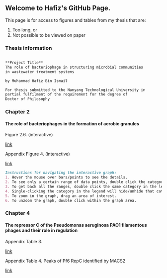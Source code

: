 ## Welcome to Hafiz's GitHub Page.

This page is for access to figures and tables from my thesis that are:
1. Too long, or
2. Not possible to be viewed on paper

### Thesis information
```markdown

**Project Title**
The role of bacteriophage in structuring microbial communities 
in wastewater treatment systems

by Muhammad Hafiz Bin Ismail

For thesis submitted to the Nanyang Technological University in 
partial fulfilment of the requirement for the degree of 
Doctor of Philosophy

```

### Chapter 2
#### The role of bacteriophages in the formation of aerobic granules

Figure 2.6. (interactive)

[link](https://goo.gl/Z8j8xq)

Appendix Figure 4. (interactive)

[link](https://goo.gl/86MEgy)

```markdown
Instructions for navigating the interactive graph:
1. Hover the mouse over bars/points to see the details.
2. To see only a certain range of data points, double click the category in the legend on the right.
3. To get back all the ranges, double click the same category in the legend.
4. Single-clicking the category in the legend will hide/unhide that category.
5. To zoom in the graph, drag an area of interest.
6. To unzoom the graph, double click within the graph area.
```


### Chapter 4
#### The repressor C of the Pseudomonas aeruginosa PAO1 filamentous phages and their role in regulation

Appendix Table 3. 

[link](https://goo.gl/dHNRdS)

Appendix Table 4. Peaks of Pf6 RepC identified by MACS2

[link](https://goo.gl/1uWm1o)

